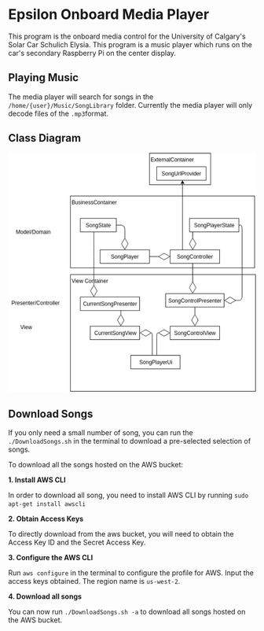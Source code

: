 # Epsilon Onboard Media Player

This program is the onboard media control for the University of Calgary's Solar Car Schulich Elysia. This program is a music player which runs on the car's secondary Raspberry Pi on the center display.

## Playing Music

The media player will search for songs in the `/home/{user}/Music/SongLibrary` folder. Currently the media player will only decode files of the `.mp3`format. 

## Class Diagram

![Class Diagram](pictures/ClassDiagram.png)

## Download Songs
If you only need a small number of song, you can run the `./DownloadSongs.sh` in the terminal to download a pre-selected selection of songs.

To download all the songs hosted on the AWS bucket:

**1. Install AWS CLI**

In order to download all song, you need to install AWS CLI by running `sudo apt-get install awscli`

**2. Obtain Access Keys**

To directly download from the aws bucket, you will need to obtain the Access Key ID and the Secret Access Key.

**3. Configure the AWS CLI**

Run `aws configure` in the terminal to configure the profile for AWS. Input the access keys obtained. The region name is `us-west-2`.

**4. Download all songs**

You can now run `./DownloadSongs.sh -a` to download all songs hosted on the AWS bucket.
